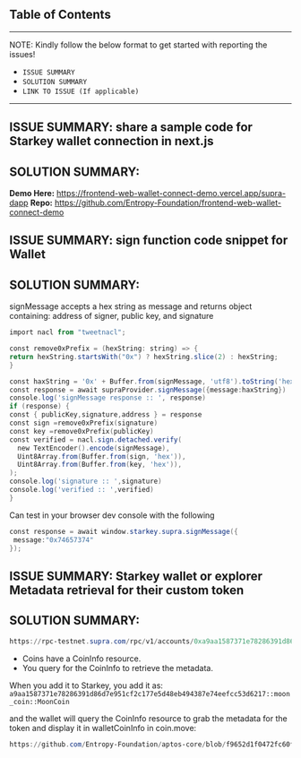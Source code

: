 ## Table of Contents

--------------------------------------
NOTE: Kindly follow the below format to get started with reporting the issues!
- `ISSUE SUMMARY`
- `SOLUTION SUMMARY`
- `LINK TO ISSUE (If applicable)`
--------------------------------------

## ISSUE SUMMARY: share a sample code for Starkey wallet connection in next.js

## SOLUTION SUMMARY: 

**Demo Here:** https://frontend-web-wallet-connect-demo.vercel.app/supra-dapp
**Repo:** https://github.com/Entropy-Foundation/frontend-web-wallet-connect-demo

## ISSUE SUMMARY: sign function code snippet for Wallet

## SOLUTION SUMMARY: 
signMessage accepts a hex string as message and returns object containing:
address of signer, public key, and signature

   ```PowerShell
import nacl from "tweetnacl";

 const remove0xPrefix = (hexString: string) => {
  return hexString.startsWith("0x") ? hexString.slice(2) : hexString;
 }

const haxString = '0x' + Buffer.from(signMessage, 'utf8').toString('hex')
const response = await supraProvider.signMessage({message:haxString})
console.log('signMessage response :: ', response)
  if (response) {
   const { publicKey,signature,address } = response
   const sign =remove0xPrefix(signature)
   const key =remove0xPrefix(publicKey)
   const verified = nacl.sign.detached.verify(
     new TextEncoder().encode(signMessage),
     Uint8Array.from(Buffer.from(sign, 'hex')),
     Uint8Array.from(Buffer.from(key, 'hex')),
   );
   console.log('signature :: ',signature)
   console.log('verified :: ',verified)
  }
   ```
Can test in your browser dev console with the following

   ```PowerShell
 const response = await window.starkey.supra.signMessage({
    message:"0x74657374"
  });
   ```

## ISSUE SUMMARY: Starkey wallet or explorer Metadata retrieval for their custom token

## SOLUTION SUMMARY: 

   ```PowerShell
https://rpc-testnet.supra.com/rpc/v1/accounts/0xa9aa1587371e78286391d86d7e951cf2c177e5d48eb494387e74eefcc53d6217/resources/0x1::coin::CoinInfo%3C0xa9aa1587371e78286391d86d7e951cf2c177e5d48eb494387e74eefcc53d6217::moon_coin::MoonCoin%3E
   ```
- Coins have a CoinInfo resource.
- You query for the CoinInfo to retrieve the metadata.

When you add it to Starkey, you add it as: `a9aa1587371e78286391d86d7e951cf2c177e5d48eb494387e74eefcc53d6217::moon_coin::MoonCoin`

and the wallet will query the CoinInfo resource to grab the metadata for the token and display it in walletCoinInfo in coin.move:

   ```PowerShell
https://github.com/Entropy-Foundation/aptos-core/blob/f9652d1f0472fc60f887605ff13f[…]01b039e4/aptos-move/framework/supra-framework/sources/coin.move
   ```

